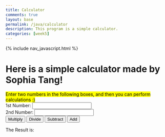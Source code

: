 ```yaml
---
title: Calculator
comments: true
layout: base
permalink: /java/calculator
description: This program is a simple calculator.
categories: [week5]
---
```


{% include nav_javascript.html %}
<html> 
<head>
    <title>JavaScript program to calculate multiplication and division of two numbers </title>
    <style type="text/css">
    body {margin: 30px;}
    </style> 
</head>
<body>

<form>
    <h1>Here is a simple calculator made by Sophia Tang!</h1>
    <mark>Enter two numbers in the following boxes, and then you can perform calculations :)<br></mark>
    1st Number: <input type="text" id="firstNumber" /><br>
    2nd Number: <input type="text" id="secondNumber" /><br>
    <input type="button" onClick="multiplyBy()" Value="Multiply"/>
    <input type="button" onClick="divideBy()" Value="Divide"/>
    <input type="button" onClick="subtract()" Value="Subtract"/>
    <input type="button" onClick="add()" Value="Add"/>
</form>
    <p>The Result is: <br>
    <span id = "result"></span>
</p>


<script>
    function multiplyBy() {
        num1 = document.getElementById("firstNumber").value;
        num2 = document.getElementById("secondNumber").value;
        document.getElementById("result").innerHTML = num1 * num2;
    }
    function divideBy() { 
        num1 = document.getElementById("firstNumber").value;
        num2 = document.getElementById("secondNumber").value;
        document.getElementById("result").innerHTML = num1 / num2;
    }
    function subtract() {
        num1 = document.getElementById("firstNumber").value;
        num2 = document.getElementById("secondNumber").value;
        document.getElementById("result").innerHTML = num1 - num2;
    }
    function add() { 
        num1 = parseInt(document.getElementById("firstNumber").value);
        num2 = parseInt(document.getElementById("secondNumber").value);
        document.getElementById("result").innerHTML = (num1 + num2);
    }
</script>

</body>
</html>
